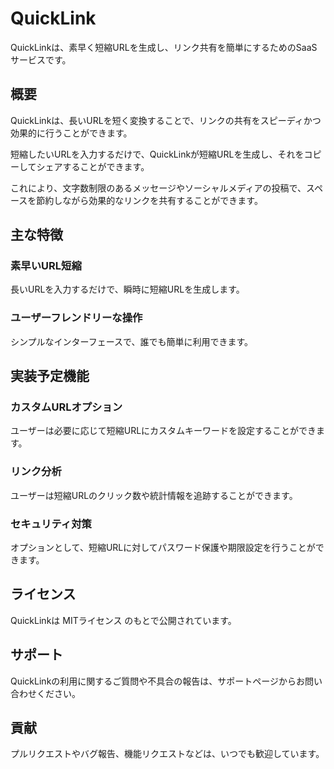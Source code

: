 # QuickLink

QuickLinkは、素早く短縮URLを生成し、リンク共有を簡単にするためのSaaSサービスです。

## 概要

QuickLinkは、長いURLを短く変換することで、リンクの共有をスピーディかつ効果的に行うことができます。

短縮したいURLを入力するだけで、QuickLinkが短縮URLを生成し、それをコピーしてシェアすることができます。

これにより、文字数制限のあるメッセージやソーシャルメディアの投稿で、スペースを節約しながら効果的なリンクを共有することができます。

## 主な特徴

### 素早いURL短縮

長いURLを入力するだけで、瞬時に短縮URLを生成します。

### ユーザーフレンドリーな操作

シンプルなインターフェースで、誰でも簡単に利用できます。


## 実装予定機能

### カスタムURLオプション

ユーザーは必要に応じて短縮URLにカスタムキーワードを設定することができます。

### リンク分析

ユーザーは短縮URLのクリック数や統計情報を追跡することができます。

### セキュリティ対策

オプションとして、短縮URLに対してパスワード保護や期限設定を行うことができます。
 
## ライセンス

QuickLinkは MITライセンス のもとで公開されています。

## サポート

QuickLinkの利用に関するご質問や不具合の報告は、サポートページからお問い合わせください。

## 貢献

プルリクエストやバグ報告、機能リクエストなどは、いつでも歓迎しています。
